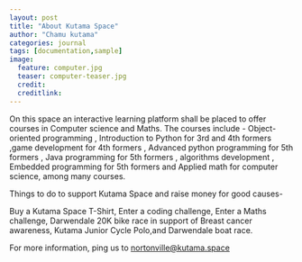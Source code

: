 ```yaml
---
layout: post
title: "About Kutama Space"
author: "Chamu kutama"
categories: journal
tags: [documentation,sample]
image:
  feature: computer.jpg
  teaser: computer-teaser.jpg
  credit:
  creditlink:
---
```


On this space an interactive learning platform shall be placed to offer courses in Computer science and Maths. The courses include - Object-oriented programming , Introduction to Python for 3rd and 4th formers ,game development for 4th formers , Advanced python programming for 5th formers , Java programming for 5th formers , algorithms development , Embedded programming for 5th formers and Applied math for computer science, among many courses.

Things to do to support Kutama Space and raise money for good causes-

Buy a Kutama Space T-Shirt, 
Enter a coding challenge,
Enter a Maths challenge,
Darwendale 20K bike race in support of Breast cancer awareness,
Kutama Junior Cycle Polo,and 
Darwendale boat race.

For more information, ping us to nortonville@kutama.space

